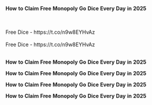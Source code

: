 <strong>How</strong> <strong>to</strong> <strong>Claim</strong> <strong>Free</strong> <strong>Monopoly</strong> <strong>Go</strong> <strong>Dice</strong> <strong>Every</strong> <strong>Day</strong> <strong>in</strong> <strong>2025</strong>

<br>
<br>Free Dice - https://t.co/n9w8EYHvAz
<br>
<br>Free Dice - https://t.co/n9w8EYHvAz
<br>
<br>

<strong>How</strong> <strong>to</strong> <strong>Claim</strong> <strong>Free</strong> <strong>Monopoly</strong> <strong>Go</strong> <strong>Dice</strong> <strong>Every</strong> <strong>Day</strong> <strong>in</strong> <strong>2025</strong>

<strong>How</strong> <strong>to</strong> <strong>Claim</strong> <strong>Free</strong> <strong>Monopoly</strong> <strong>Go</strong> <strong>Dice</strong> <strong>Every</strong> <strong>Day</strong> <strong>in</strong> <strong>2025</strong>

<strong>How</strong> <strong>to</strong> <strong>Claim</strong> <strong>Free</strong> <strong>Monopoly</strong> <strong>Go</strong> <strong>Dice</strong> <strong>Every</strong> <strong>Day</strong> <strong>in</strong> <strong>2025</strong>

<strong>How</strong> <strong>to</strong> <strong>Claim</strong> <strong>Free</strong> <strong>Monopoly</strong> <strong>Go</strong> <strong>Dice</strong> <strong>Every</strong> <strong>Day</strong> <strong>in</strong> <strong>2025</strong>
